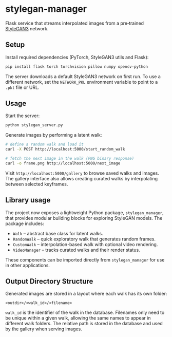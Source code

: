 # stylegan-manager

Flask service that streams interpolated images from a pre‑trained
[StyleGAN3](https://github.com/NVlabs/stylegan3) network.

## Setup

Install required dependencies (PyTorch, StyleGAN3 utils and Flask):

```bash
pip install flask torch torchvision pillow numpy opencv-python
```

The server downloads a default StyleGAN3 network on first run. To use a
different network, set the `NETWORK_PKL` environment variable to point to a
`.pkl` file or URL.

## Usage

Start the server:

```bash
python stylegan_server.py
```

Generate images by performing a latent walk:

```bash
# define a random walk and load it
curl -X POST http://localhost:5000/start_random_walk

# fetch the next image in the walk (PNG binary response)
curl -o frame.png http://localhost:5000/next_image
```

Visit `http://localhost:5000/gallery` to browse saved walks and images. The
gallery interface also allows creating curated walks by interpolating between
selected keyframes.

## Library usage

The project now exposes a lightweight Python package, ``stylegan_manager``,
that provides modular building blocks for exploring StyleGAN models. The
package includes:

* ``Walk`` – abstract base class for latent walks.
* ``RandomWalk`` – quick exploratory walk that generates random frames.
* ``CustomWalk`` – interpolation-based walk with optional video rendering.
* ``VideoManager`` – tracks curated walks and their render status.

These components can be imported directly from ``stylegan_manager`` for use in
other applications.

## Output Directory Structure

Generated images are stored in a layout where each walk has its own folder:

```
<outdir>/<walk_id>/<filename>
```

`walk_id` is the identifier of the walk in the database. Filenames only need to
be unique within a given walk, allowing the same names to appear in different
walk folders. The relative path is stored in the database and used by the
gallery when serving images.

